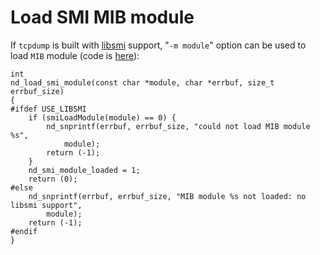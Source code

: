 # Load SMI MIB module

If `tcpdump` is built with [libsmi](https://www.ibr.cs.tu-bs.de/projects/libsmi/) support, "`-m module`" option can be used to load `MIB` module (code is [here](https://github.com/the-tcpdump-group/tcpdump/blob/f4ebd6cda863de6de39e3fdf4b065df06c99650d/netdissect.c#L122)):  

	int
	nd_load_smi_module(const char *module, char *errbuf, size_t errbuf_size)
	{
	#ifdef USE_LIBSMI
		if (smiLoadModule(module) == 0) {
			nd_snprintf(errbuf, errbuf_size, "could not load MIB module %s",
			    module);
			return (-1);
		}
		nd_smi_module_loaded = 1;
		return (0);
	#else
		nd_snprintf(errbuf, errbuf_size, "MIB module %s not loaded: no libsmi support",
		    module);
		return (-1);
	#endif
	}